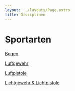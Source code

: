 ```yaml
---
layout: ../layouts/Page.astro
title: Disziplinen
---
```

# Sportarten

[Bogen](/bogen/)

[Luftgewehr](/luftgewehr/)

[Luftpistole](/luftpistole/)

[Lichtgewehr & Lichtpistole](/lichtgewehr-pistole/)
